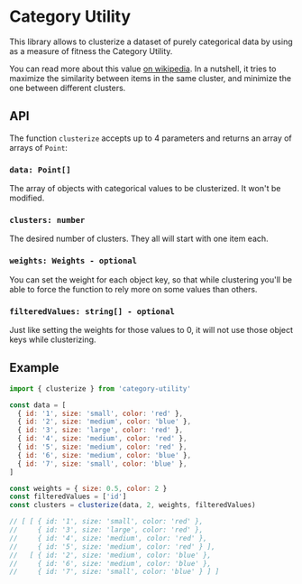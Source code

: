 # Category Utility

This library allows to clusterize a dataset of purely categorical data by using as a measure of fitness the Category Utility.

You can read more about this value [on wikipedia](https://en.wikipedia.org/wiki/Category_utility). In a nutshell, it tries to maximize the similarity between items in the same cluster, and minimize the one between different clusters.

## API

The function `clusterize` accepts up to 4 parameters and returns an array of arrays of `Point`:

### `data: Point[]`

The array of objects with categorical values to be clusterized. It won't be modified.

### `clusters: number`

The desired number of clusters. They all will start with one item each.

### `weights: Weights - optional`

You can set the weight for each object key, so that while clustering you'll be able to force the function to rely more on some values than others.

### `filteredValues: string[] - optional`

Just like setting the weights for those values to 0, it will not use those object keys while clusterizing.

## Example

```javascript
import { clusterize } from 'category-utility'

const data = [
  { id: '1', size: 'small', color: 'red' },
  { id: '2', size: 'medium', color: 'blue' },
  { id: '3', size: 'large', color: 'red' },
  { id: '4', size: 'medium', color: 'red' },
  { id: '5', size: 'medium', color: 'red' },
  { id: '6', size: 'medium', color: 'blue' },
  { id: '7', size: 'small', color: 'blue' },
]

const weights = { size: 0.5, color: 2 }
const filteredValues = ['id']
const clusters = clusterize(data, 2, weights, filteredValues)

// [ [ { id: '1', size: 'small', color: 'red' },
//     { id: '3', size: 'large', color: 'red' },
//     { id: '4', size: 'medium', color: 'red' },
//     { id: '5', size: 'medium', color: 'red' } ],
//   [ { id: '2', size: 'medium', color: 'blue' },
//     { id: '6', size: 'medium', color: 'blue' },
//     { id: '7', size: 'small', color: 'blue' } ] ]

```

